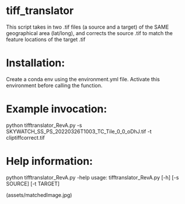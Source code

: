 # tiff_translator
This script takes in two .tif files (a source and a target) of the SAME geographical area (lat/long), and corrects the source .tif to match the feature locations of the target .tif

# Installation:
Create a conda env using the environment.yml file. Activate this environment before calling the function.

# Example invocation:
python tifftranslator_RevA.py -s SKYWATCH_SS_PS_20220326T1003_TC_Tile_0_0_oDhJ.tif -t cliptiffcorrect.tif

# Help information:
python tifftranslator_RevA.py -help
usage: tifftranslator_RevA.py [-h] [-s SOURCE] [-t TARGET]

(assets/matchedImage.jpg)
